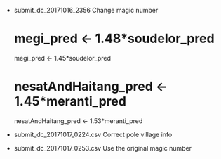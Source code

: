 * submit_dc_20171016_2356
  Change magic number
    # megi_pred <- 1.48*soudelor_pred
    megi_pred <- 1.45*soudelor_pred

    # nesatAndHaitang_pred <- 1.45*meranti_pred
    nesatAndHaitang_pred <- 1.53*meranti_pred

* submit_dc_20171017_0224.csv
  Correct pole village info

* submit_dc_20171017_0253.csv
  Use the original magic number



